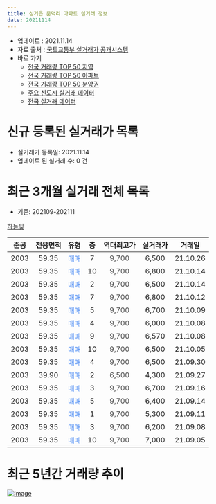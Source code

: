 ```yaml
---
title: 성거읍 문덕리 아파트 실거래 정보
date: 20211114
---
```


* 업데이트 : 2021.11.14
* 자료 출처 : [국토교통부 실거래가 공개시스템](http://rt.molit.go.kr)
* 바로 가기
    * [전국 거래량 TOP 50 지역](https://apt-info.github.io/apt-trade-info/tr)
    * [전국 거래량 TOP 50 아파트](https://apt-info.github.io/apt-trade-info/ta)
    * [전국 거래량 TOP 50 분양권](https://apt-info.github.io/apt-trade-info/tb)
    * [주요 신도시 실거래 데이터](https://apt-info.github.io/apt-trade-info/newtown)
    * [전국 실거래 데이터](https://apt-info.github.io/apt-trade-info/all)



<script async src="https://pagead2.googlesyndication.com/pagead/js/adsbygoogle.js"></script>
<!-- 기본광고 -->
<ins class="adsbygoogle"
     style="display:block"
     data-ad-client="ca-pub-1142216861245946"
     data-ad-slot="4805727019"
     data-ad-format="auto"
     data-full-width-responsive="true"></ins>
<script>
     (adsbygoogle = window.adsbygoogle || []).push({});
</script>


# 신규 등록된 실거래가 목록

* 실거래가 등록일: 2021.11.14
* 업데이트 된 실거래 수: 0 건




<script async src="https://pagead2.googlesyndication.com/pagead/js/adsbygoogle.js"></script>
<!-- 기본광고 -->
<ins class="adsbygoogle"
     style="display:block"
     data-ad-client="ca-pub-1142216861245946"
     data-ad-slot="4805727019"
     data-ad-format="auto"
     data-full-width-responsive="true"></ins>
<script>
     (adsbygoogle = window.adsbygoogle || []).push({});
</script>


# 최근 3개월 실거래 전체 목록
* 기준: 202109-202111


[하늘빛](https://search.naver.com/search.naver?query=%ED%95%98%EB%8A%98%EB%B9%9B)

|준공|전용면적|유형|층|역대최고가|실거래가|거래일|
|:---:|:---:|:---:|:---:|:---:|:---:|:---:|
|2003|59.35|<span style="color:#4285F3">매매</span>|7|<span style="color:#444444">9,700</span>|6,500|21.10.26|
|2003|59.35|<span style="color:#4285F3">매매</span>|10|<span style="color:#444444">9,700</span>|6,800|21.10.14|
|2003|59.35|<span style="color:#4285F3">매매</span>|2|<span style="color:#444444">9,700</span>|6,500|21.10.14|
|2003|59.35|<span style="color:#4285F3">매매</span>|7|<span style="color:#444444">9,700</span>|6,800|21.10.12|
|2003|59.35|<span style="color:#4285F3">매매</span>|5|<span style="color:#444444">9,700</span>|6,700|21.10.09|
|2003|59.35|<span style="color:#4285F3">매매</span>|4|<span style="color:#444444">9,700</span>|6,000|21.10.08|
|2003|59.35|<span style="color:#4285F3">매매</span>|9|<span style="color:#444444">9,700</span>|6,570|21.10.08|
|2003|59.35|<span style="color:#4285F3">매매</span>|10|<span style="color:#444444">9,700</span>|6,500|21.10.05|
|2003|59.35|<span style="color:#4285F3">매매</span>|4|<span style="color:#444444">9,700</span>|6,500|21.09.30|
|2003|39.90|<span style="color:#4285F3">매매</span>|2|<span style="color:#444444">6,500</span>|4,300|21.09.27|
|2003|59.35|<span style="color:#4285F3">매매</span>|3|<span style="color:#444444">9,700</span>|6,700|21.09.16|
|2003|59.35|<span style="color:#4285F3">매매</span>|5|<span style="color:#444444">9,700</span>|6,400|21.09.14|
|2003|59.35|<span style="color:#4285F3">매매</span>|1|<span style="color:#444444">9,700</span>|5,300|21.09.11|
|2003|59.35|<span style="color:#4285F3">매매</span>|3|<span style="color:#444444">9,700</span>|6,200|21.09.08|
|2003|59.35|<span style="color:#4285F3">매매</span>|10|<span style="color:#444444">9,700</span>|7,000|21.09.05|



<script async src="https://pagead2.googlesyndication.com/pagead/js/adsbygoogle.js"></script>
<!-- 기본광고 -->
<ins class="adsbygoogle"
     style="display:block"
     data-ad-client="ca-pub-1142216861245946"
     data-ad-slot="4805727019"
     data-ad-format="auto"
     data-full-width-responsive="true"></ins>
<script>
     (adsbygoogle = window.adsbygoogle || []).push({});
</script>


# 최근 5년간 거래량 추이


<div style="width:100%;">
    <canvas id="deal_progress" height="200"></canvas>
</div>

<script>
new Chart(document.getElementById("deal_progress"), {
    type: 'line',
    data: {
        labels: ['16.01','16.02','16.03','16.04','16.05','16.06','16.07','16.08','16.09','16.10','16.11','16.12','17.01','17.02','17.03','17.04','17.05','17.06','17.07','17.08','17.09','17.10','17.11','17.12','18.01','18.02','18.03','18.04','18.05','18.06','18.07','18.08','18.09','18.10','18.11','18.12','19.01','19.02','19.03','19.04','19.06','19.07','19.08','19.09','19.10','19.11','19.12','20.01','20.02','20.03','20.04','20.05','20.06','20.07','20.08','20.09','20.10','20.11','20.12','21.01','21.02','21.03','21.04','21.05','21.06','21.07','21.08','21.09','21.10'],
        datasets: [{
            label: '매매/분양권',
            data: [3,7,2,5,2,2,3,1,5,0,1,1,1,3,3,8,1,1,2,2,2,0,2,1,2,1,6,0,3,2,3,1,4,3,2,1,1,2,2,1,1,1,1,1,1,4,0,4,2,1,3,5,2,2,4,3,5,1,5,5,5,7,8,7,2,6,4,7,8],
            borderColor: "rgba(66, 133, 243, 1)",
            backgroundColor: "rgba(66, 133, 243, 0.05)",
            borderWidth: 1,
            pointRadius: 0,
            fill: false,
            lineTension: 0
        },{
            label: '전/월세',
            data: [6,3,4,4,4,4,6,4,5,3,3,2,5,1,1,2,4,2,2,6,3,3,2,2,3,3,6,1,4,3,1,2,1,0,1,0,0,0,0,0,0,1,1,0,0,1,1,0,0,1,1,0,0,0,2,0,0,1,0,0,0,0,0,1,0,1,1,0,0],
            borderColor: "rgba(255, 90, 0, 1)",
            backgroundColor: "rgba(255, 90, 0, 0.05)",
            borderWidth: 1,
            pointRadius: 0,
            fill: false,
            lineTension: 0
        },{
            label: '합계',
            data: [9,10,6,9,6,6,9,5,10,3,4,3,6,4,4,10,5,3,4,8,5,3,4,3,5,4,12,1,7,5,4,3,5,3,3,1,1,2,2,1,1,2,2,1,1,5,1,4,2,2,4,5,2,2,6,3,5,2,5,5,5,7,8,8,2,7,5,7,8],
            borderColor: "rgba(0, 0, 0, 1)",
            backgroundColor: "rgba(0, 0, 0, 0.03)",
            borderWidth: 0.1,
            pointRadius: 0,
            fill: true,
            lineTension: 0
        }
        ]
    },
    options: {
        responsive: true,
        title: {
            display: false
        },
        tooltips: {
            mode: 'index',
            intersect: false
        },
        hover: {
            mode: 'nearest',
            intersect: true
        },
        scales: {
            xAxes: [{
                display: true,
                scaleLabel: {
                    display: true,
                    labelString: '년/월'
                }
            }],
            yAxes: [{
                display: true,
                ticks: {
                    suggestedMin: 0,
                },
                scaleLabel: {
                    display: true,
                    labelString: '실거래 수'
                }
            }]
        }
    }
});

</script>


[![image](https://apt-info.github.io/images/2020-01-03-apt-trade-info/1024x500.png)](https://play.google.com/store/apps/details?id=com.aptinfo.apttradeinfo)

